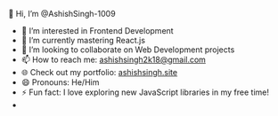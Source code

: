 👋 Hi, I’m @AshishSingh-1009
- 👀 I’m interested in Frontend Development
- 🌱 I’m currently mastering React.js
- 💞️ I’m looking to collaborate on Web Development projects
- 📫 How to reach me: ashishsingh2k18@gmail.com
- 🌐 Check out my portfolio: [ashishsingh.site](http://ashishsingh.site)
- 😄 Pronouns: He/Him
- ⚡ Fun fact: I love exploring new JavaScript libraries in my free time!
- 

<!---
AshishSingh-1009/AshishSingh-1009 is a ✨ special ✨ repository because its `README.md` (this file) appears on your GitHub profile.
You can click the Preview link to take a look at your changes.
--->
